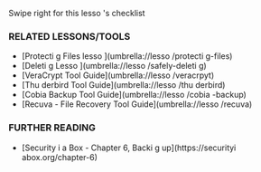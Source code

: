 [Title]: # (Что теперь?)
[Order]: # (6)

Swipe right for this lesso
's checklist

### RELATED LESSONS/TOOLS

*   [Protecti
g Files lesso
](umbrella://lesso
/protecti
g-files)
*   [Deleti
g Lesso
](umbrella://lesso
/safely-deleti
g)
*   [VeraCrypt Tool Guide](umbrella://lesso
/veracrpyt)
*   [Thu
derbird Tool Guide](umbrella://lesso
/thu
derbird)
*   [Cobia
 Backup Tool Guide](umbrella://lesso
/cobia
-backup)
*   [Recuva - File Recovery Tool Guide](umbrella://lesso
/recuva)

### FURTHER READING

*   [Security i
 a Box - Chapter 6, Backi
g up](https://securityi
abox.org/chapter-6)